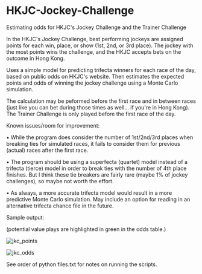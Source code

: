 # HKJC-Jockey-Challenge
Estimating odds for HKJC's Jockey Challenge and the Trainer Challenge

In the HKJC's Jockey Challenge, best performing jockeys are assigned points for each win, place, or show (1st, 2nd, or 3rd place). The jockey with the most points wins the challenge, and the HKJC accepts bets on the outcome in Hong Kong.

Uses a simple model for predicting trifecta winners for each race of the day, based on public odds on HKJC's website. Then estimates the expected points and odds of winning the jockey challenge using a Monte Carlo simulation.

The calculation may be peformed before the first race and in between races (just like you can bet during those times as well... if you're in Hong Kong).  The Trainer Challenge is only played before the first race of the day.

Known issues/room for improvement:

• While the program does consider the number of 1st/2nd/3rd places when breaking ties for simulated races, it fails to consider them for previous (actual) races after the first race.

• The program should be using a superfecta (quartet) model instead of a trifecta (tierce) model in order to break ties with the number of 4th place finishes.  But I think these tie breakers are fairly rare (maybe 1% of jockey challenges), so maybe not worth the effort.

• As always, a more accurate trifecta model would result in a more predictive Monte Carlo simulation.  May include an option for reading in an alternative trifecta chance file in the future.

Sample output:

(potential value plays are highlighted in green in the odds table.)

![jkc_points](https://user-images.githubusercontent.com/69921853/190531798-bdf12720-51cd-4a0f-ba48-3f5ac07cadbc.jpg)


![jkc_odds](https://user-images.githubusercontent.com/69921853/190531826-7bf7f168-25bd-4116-9c6e-e325c23630e6.jpg)

See order of python files.txt for notes on running the scripts.
